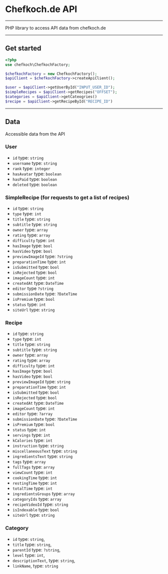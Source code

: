 # Chefkoch.de API

---

PHP library to access API data from chefkoch.de

---

## Get started
```PHP
<?php
use chefkoch\ChefkochFactory;

$chefkochFactory = new ChefkochFactory();
$apiClient = $chefkochFactory->createApiClient();

$user = $apiClient->getUserById("INPUT_USER_ID");
$simpleRecipes = $apiClient->getRecipes("OFFSET");
$categories = $apiClient->getCateogries()
$recipe = $apiClient->getRecipeById("RECIPE_ID")
```

---

## Data
Accessible data from the API

### User
* ``id`` type: ``string``
* ``username`` type: ``string``
* ``rank`` type: ``integer``
* ``hasAvatar`` type: ``boolean``
* ``hasPaid`` type: ``boolean``
* ``deleted`` type: ``boolean``

### SimpleRecipe (for requests to get a list of recipes)
* ``id`` type: ``string``
* `type` type: `int`
* `title` type: `string`
* `subtitle` type: `string`
* `owner` type: `array`
* `rating` type: `array`
* `difficulty` type: `int`
* `hasImage` type: `bool`
* `hasVideo` type: `bool`
* `previewImageId` type: `?string`
* `preparationTime` type: `int`
* `isSubmitted` type: `bool`
* `isRejected` type: `bool`
* `imageCount` type: `int`
* `createdAt` type: `DateTime`
* `editor` type `?string`
* `submissionDate` type: `?DateTime`
* `isPremium` type: `bool`
* `status` type: `int`
* `siteUrl` type: `string`

### Recipe
* `id` type: `string`
* `type` type: `int`
* `title` type: `string`
* `subtitle` type: `string`
* `owner` type: `array`
* `rating` type: `array`
* `difficulty` type: `int`
* `hasImage` type: `bool`
* `hasVideo` type: `bool`
* `previewImageId` type: `string`
* `preparationTime` type: `int`
* `isSubmitted` type: `bool`
* `isRejected` type: `bool`
* `createdAt` type: `DateTime`
* `imageCount` type: `int`
* `editor` type: `?array`
* `submissionDate` type: `?DateTime`
* `isPremium` type: `bool`
* `status` type: `int`
* `servings` type: `int`
* `kCalories` type: `int`
* `instruction` type: `string`
* `miscellaneousText` type: `string`
* `ingredientsText` type: `string`
* `tags` type: `array`
* `fullTags` type: `array`
* `viewCount` type: `int`
* `cookingTime` type: `int`
* `restingTime` type: `int`
* `totalTime` type: `int`
* `ingredientsGroups` type: `array`
* `categoryIds` type: `array`
* `recipeVideoId` type: `string`
* `isIndexable` type: `bool`
* `siteUrl` type: `string`

### Category
* `id` type: `string`,
* `title` type: `string`,
* `parentId` type: `?string`,
* `level` type: `int`,
* `descriptionText`, type: `string`,
* `linkName`, type: `string`
